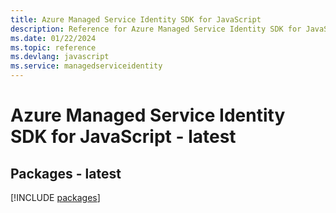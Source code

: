 ```yaml
---
title: Azure Managed Service Identity SDK for JavaScript
description: Reference for Azure Managed Service Identity SDK for JavaScript
ms.date: 01/22/2024
ms.topic: reference
ms.devlang: javascript
ms.service: managedserviceidentity
---
```

# Azure Managed Service Identity SDK for JavaScript - latest
## Packages - latest
[!INCLUDE [packages](managed-service-identity-index.md)]